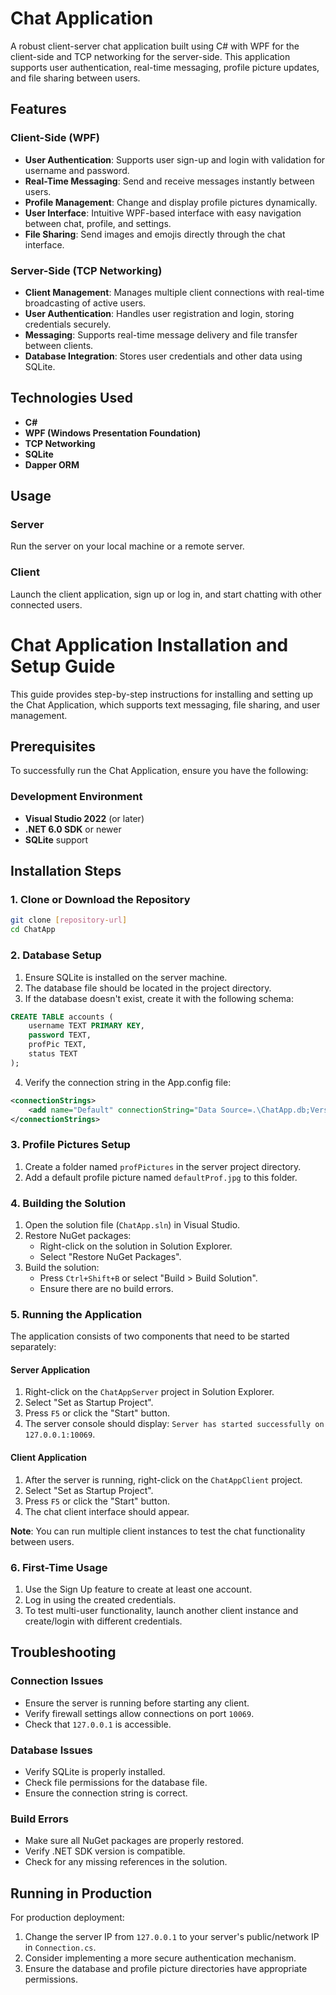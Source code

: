 # Chat Application

A robust client-server chat application built using C# with WPF for the client-side and TCP networking for the server-side. This application supports user authentication, real-time messaging, profile picture updates, and file sharing between users.

## Features

### Client-Side (WPF)
- **User Authentication**: Supports user sign-up and login with validation for username and password.
- **Real-Time Messaging**: Send and receive messages instantly between users.
- **Profile Management**: Change and display profile pictures dynamically.
- **User Interface**: Intuitive WPF-based interface with easy navigation between chat, profile, and settings.
- **File Sharing**: Send images and emojis directly through the chat interface.

### Server-Side (TCP Networking)
- **Client Management**: Manages multiple client connections with real-time broadcasting of active users.
- **User Authentication**: Handles user registration and login, storing credentials securely.
- **Messaging**: Supports real-time message delivery and file transfer between clients.
- **Database Integration**: Stores user credentials and other data using SQLite.

## Technologies Used
- **C#**
- **WPF (Windows Presentation Foundation)**
- **TCP Networking**
- **SQLite**
- **Dapper ORM**

## Usage

### Server
Run the server on your local machine or a remote server.

### Client
Launch the client application, sign up or log in, and start chatting with other connected users.



# Chat Application Installation and Setup Guide

This guide provides step-by-step instructions for installing and setting up the Chat Application, which supports text messaging, file sharing, and user management.

## Prerequisites

To successfully run the Chat Application, ensure you have the following:

### Development Environment
- **Visual Studio 2022** (or later)
- **.NET 6.0 SDK** or newer
- **SQLite** support

## Installation Steps

### 1. Clone or Download the Repository
```bash
git clone [repository-url]
cd ChatApp
```
### 2. Database Setup
1. Ensure SQLite is installed on the server machine.
2. The database file should be located in the project directory.
3. If the database doesn't exist, create it with the following schema:
```sql
CREATE TABLE accounts (
    username TEXT PRIMARY KEY,
    password TEXT,
    profPic TEXT,
    status TEXT
);
```
4. Verify the connection string in the App.config file:
```xml
<connectionStrings>
    <add name="Default" connectionString="Data Source=.\ChatApp.db;Version=3;" providerName="System.Data.SqlClient" />
</connectionStrings>
```
### 3. Profile Pictures Setup
1. Create a folder named `profPictures` in the server project directory.
2. Add a default profile picture named `defaultProf.jpg` to this folder.

### 4. Building the Solution
1. Open the solution file (`ChatApp.sln`) in Visual Studio.
2. Restore NuGet packages:
   - Right-click on the solution in Solution Explorer.
   - Select "Restore NuGet Packages".
3. Build the solution:
   - Press `Ctrl+Shift+B` or select "Build > Build Solution".
   - Ensure there are no build errors.

### 5. Running the Application
The application consists of two components that need to be started separately:

#### Server Application
1. Right-click on the `ChatAppServer` project in Solution Explorer.
2. Select "Set as Startup Project".
3. Press `F5` or click the "Start" button.
4. The server console should display: `Server has started successfully on 127.0.0.1:10069`.

#### Client Application
1. After the server is running, right-click on the `ChatAppClient` project.
2. Select "Set as Startup Project".
3. Press `F5` or click the "Start" button.
4. The chat client interface should appear.

**Note**: You can run multiple client instances to test the chat functionality between users.

### 6. First-Time Usage
1. Use the Sign Up feature to create at least one account.
2. Log in using the created credentials.
3. To test multi-user functionality, launch another client instance and create/login with different credentials.

## Troubleshooting

### Connection Issues
- Ensure the server is running before starting any client.
- Verify firewall settings allow connections on port `10069`.
- Check that `127.0.0.1` is accessible.

### Database Issues
- Verify SQLite is properly installed.
- Check file permissions for the database file.
- Ensure the connection string is correct.

### Build Errors
- Make sure all NuGet packages are properly restored.
- Verify .NET SDK version is compatible.
- Check for any missing references in the solution.

## Running in Production

For production deployment:
1. Change the server IP from `127.0.0.1` to your server's public/network IP in `Connection.cs`.
2. Consider implementing a more secure authentication mechanism.
3. Ensure the database and profile picture directories have appropriate permissions.

